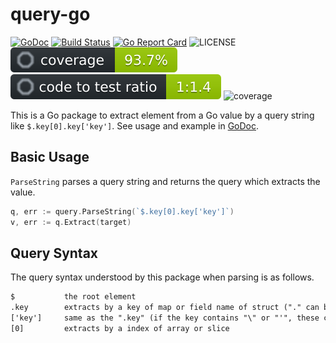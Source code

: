 # query-go

[![GoDoc](https://godoc.org/github.com/zoncoen/query-go?status.svg)](https://godoc.org/github.com/zoncoen/query-go)
[![Build Status](https://travis-ci.org/zoncoen/query-go.svg?branch=main)](https://travis-ci.org/zoncoen/query-go)
[![Go Report Card](https://goreportcard.com/badge/github.com/zoncoen/query-go)](https://goreportcard.com/report/github.com/zoncoen/query-go)
![LICENSE](https://img.shields.io/github/license/zoncoen/query-go.svg)
![coverage](docs/coverage.svg) ![coverage](docs/ratio.svg) ![coverage](docs/time.svg)

This is a Go package to extract element from a Go value by a query string like `$.key[0].key['key']`.
See usage and example in [GoDoc](https://godoc.org/github.com/zoncoen/query-go).

## Basic Usage

`ParseString` parses a query string and returns the query which extracts the value.

```go
q, err := query.ParseString(`$.key[0].key['key']`)
v, err := q.Extract(target)
```

## Query Syntax

The query syntax understood by this package when parsing is as follows.

```txt
$           the root element
.key        extracts by a key of map or field name of struct ("." can be omitted if the head of query)
['key']     same as the ".key" (if the key contains "\" or "'", these characters must be escaped like "\\", "\'")
[0]         extracts by a index of array or slice
```
